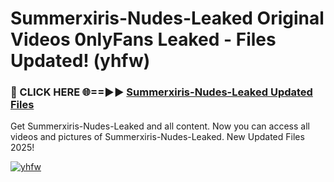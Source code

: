 # Summerxiris-Nudes-Leaked Original Videos 0nlyFans Leaked - Files Updated! (yhfw)

<h3>🔴 CLICK HERE 🌐==►► <a href="https://tinyurl.com/4mcuefdz" rel="nofollow">Summerxiris-Nudes-Leaked Updated Files</a></h3>

Get Summerxiris-Nudes-Leaked and all content. Now you can access all videos and pictures of Summerxiris-Nudes-Leaked. New Updated Files 2025!

[![yhfw](https://i.imgur.com/StAQSOY.gif)](https://tinyurl.com/4mcuefdz)
